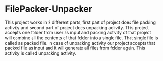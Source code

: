 # FilePacker-Unpacker
This project works in 2 different parts, first part of project does file packing activity and second part of project does unpacking activity.
This project accepts one folder from user as input and packing activity of that project will combine all the contents of that folder into a single file.
That single file is called as packed file.
In case of unpacking activity our project accepts that packed file as input and it will generate all files from folder again.
This activity is called unpacking activity.
